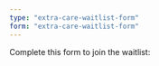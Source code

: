 ```yaml
---
type: "extra-care-waitlist-form"
form: "extra-care-waitlist-form"
---
```


Complete this form to join the waitlist:
